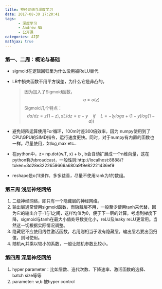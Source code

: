 ```yaml
---
title: 神经网络与深度学习
date: 2017-08-30 17:20:41
tags:
      - 深度学习
      - Andrew NG
      - 公开课
categories: AI梦
mathjax: true
---
```



### 第一、二周：概论与基础
* sigmoid在逻辑回归里为什么没用被ReLU替代

* LR中损失函数不用平方误差，为什么它是非凸的。
  >因为加入了Sigmoid函数，
  >$$ a= \sigma (z) $$
  >Sigmoid几个特点：
  >$$ da/dz = z(1-z), dL/dz= a - y \quad  if \quad L=-( y log a + (1-y)log(1-a) ) $$

* 避免矩阵运算使用For循环，100m时差300倍效率，因为 numpy使用到了CPU\GPU的SIMD指令，运行速度更快。同时，对于numpy有内置的函数也一样，尽量使用，如log,max  etc..

* 在python中，z= np.dot(w.T, x) + b , b会自动扩展成一个n维向量，这在python称为broadcast，一般性则:http://localhost:8888/?token=3d28e3222659669a680a9f9e82221436ef9

* reshape是o(1)操作，多多益善，尽量不使用rank为1的数组。

### 第三周 浅层神经网络
1. 二级神经网络，即只有一个隐藏层的神经网络。
2. 输出层通常使用sigmoid函数，而隐藏层不用，一般至少使用tanh来代替，因为它的输出介于-1与1之间，这样均值为0，便于下一层的计算。考虑到梯度下降，sigmoid与tanh在最大小值处导数变化小，reLU及leaky reLU更常用。当然这一切根据实际情况调整。
3. 隐藏层不应使用线性激活函数，若用则相当于没有隐藏层，输出层若要出回归值，则可使用。
4. 随机w,并乘以较小的系数，一般让随机参数比较小。

### 第四周 深层神经网络
1. hyper parameter：比如层数、迭代次数、下降速率、激活函数的选择、batch size等等
2. parameter: w,b  被hyper control
